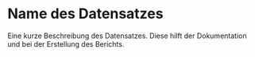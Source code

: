 # Name des Datensatzes

Eine kurze Beschreibung des Datensatzes. 
Diese hilft der Dokumentation und bei der Erstellung des Berichts.
